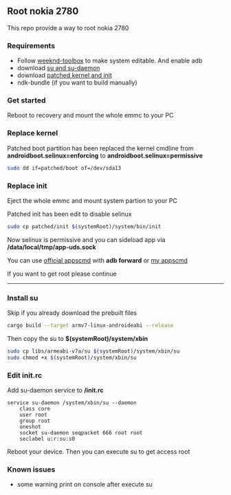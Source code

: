 ## Root nokia 2780

This repo provide a way to root nokia 2780

### Requirements

- Follow [weeknd-toolbox](https://git.abscue.de/affe_null/weeknd-toolbox/) to make system editable. And enable adb
- download [su and su-daemon](https://github.com/gogogoghost/root-nokia2780/releases)
- download [patched kernel and init](https://github.com/gogogoghost/root-nokia2780/releases/tag/0.0.1)
- ndk-bundle (if you want to build manually)

### Get started

Reboot to recovery and mount the whole emmc to your PC

### Replace kernel

Patched boot partition has been replaced the kernel cmdline from **androidboot.selinux=enforcing** to **androidboot.selinux=permissive**

```bash
sudo dd if=patched/boot of=/dev/sda13
```

### Replace init

Eject the whole emmc and mount system partion to your PC

Patched init has been edit to disable selinux

```bash
sudo cp patched/init $(systemRoot)/system/bin/init
```

Now selinux is permissive and you can sideload app via **/data/local/tmp/app-uds.sock**
 
You can use [official appscmd](https://github.com/kaiostech/appscmd) with **adb forward** or [my appscmd](https://github.com/gogogoghost/appscmd)

If you want to get root please continue

---

### Install su

Skip if you already download the prebuilt files

```bash
cargo build --target armv7-linux-androideabi --release
```

Then copy the su to **$(systemRoot)/system/xbin**

```bash
sudo cp libs/armeabi-v7a/su $(systemRoot)/system/xbin/su
sudo chmod +x $(systemRoot)/system/xbin/su
```

### Edit init.rc

Add su-daemon service to **/init.rc**

```text
service su-daemon /system/xbin/su --daemon
    class core
    user root
    group root
    oneshot
    socket su-daemon seqpacket 666 root root
    seclabel u:r:su:s0
```

Reboot your device. Then you can execute su to get access root

### Known issues

- some warning print on console after execute su
